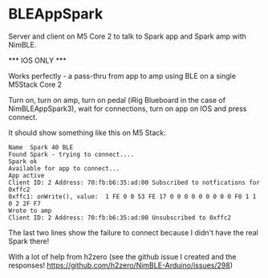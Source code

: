 # BLEAppSpark
Server and client on M5 Core 2 to talk to Spark app and Spark amp with NimBLE.

*** IOS ONLY ***

Works perfectly - a pass-thru from app to amp using BLE on a single M5Stack Core 2

Turn on, turn on amp, turn on pedal (iRig Blueboard in the case of NimBLEAppSpark3), wait for connections, turn on app on IOS and press connect.

It should show something like this on M5 Stack:

```
Name  Spark 40 BLE
Found Spark - trying to connect....
Spark ok
Available for app to connect...
App active
Client ID: 2 Address: 70:fb:b6:35:ad:00 Subscribed to notfications for 0xffc2
0xffc1: onWrite(), value:  1 FE 0 0 53 FE 17 0 0 0 0 0 0 0 0 0 F0 1 1 0 2 2F F7
Wrote to amp
Client ID: 2 Address: 70:fb:b6:35:ad:00 Unsubscribed to 0xffc2

```
The last two lines show the failure to connect because I didn't have the real Spark there!

With a lot of help from h2zero (see the github issue I created and the responses! https://github.com/h2zero/NimBLE-Arduino/issues/298)
